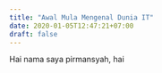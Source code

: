 ```yaml
---
title: "Awal Mula Mengenal Dunia IT"
date: 2020-01-05T12:47:21+07:00
draft: false
---
```


Hai nama saya pirmansyah, hai